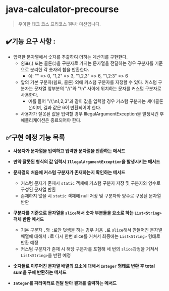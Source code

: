 # java-calculator-precourse
> 우아한 테크 코스 프리코스 1주차 미션입니다.

## ✔️기능 요구 사항 : 
- 입력한 문자열에서 숫자를 추출하여 더하는 계산기를 구현한다.
  - 쉼표(,) 또는 콜론(:)을 구분자로 가지는 문자열을 전달하는 경우 구분자를 기준으로 분리한 각 숫자의 합을 반환한다.
    - 예: "" => 0, "1,2" => 3, "1,2,3" => 6, "1,2:3" => 6
  - 앞의 기본 구분자(쉼표, 콜론) 외에 커스텀 구분자를 지정할 수 있다. 커스텀 구분자는 문자열 앞부분의 "//"와 "\n" 사이에 위치하는 문자를 커스텀 구분자로 사용한다.
    - 예를 들어 "//;\n1;2;3"과 같이 값을 입력할 경우 커스텀 구분자는 세미콜론(;)이며, 결과 값은 6이 반환되어야 한다.
  - 사용자가 잘못된 값을 입력할 경우 IllegalArgumentException을 발생시킨 후 애플리케이션은 종료되어야 한다.

## ✅구현 예정 기능 목록
- **사용자가 문자열을 입력하고 입력한 문자열을 반환하는 메서드**
- **만약 잘못된 형식의 값 입력시 `IllegalArgumentException`을 발생시키는 메서드**
- **문자열의 처음에 커스텀 구분자가 존재하는지 확인하는 메서드**
  - 커스텀 문자가 존재시 `static` 객체에 커스텀 구분자 저장 및 구분자와 양수로 구성된 문자열 반환
  - 존재하지 않을 시 `static` 객체에 null 저장 및 구분자와 양수로 구성된 문자열 반환

- **구분자를 기준으로 문자열을 `slice`해서 숫자 부분들을 요소로 하는 `List<String>` 객체 반환 메서드**
  - 기본 구문자 `,`와 `:`로만 덧셈을 하는 경우 처음 `,`로 `slice`해서 만들어진 문자열 배열에 대해서 `:`로 다시 한번 slice를 거쳐서 최종에는 `List<String>` 형태로 반환 예정
  - 커스텀 구분자가 존재 시 해당 구분자를 포함해 세 번의 `slice`과정을 거쳐서 `List<String>`을 반환 예정
- **숫자들로 이루어진 문자열 배열의 요소에 대해서 `Integer` 형태로 변환 후 total sum을 구해 반환하는 메서드**
- **`Integer`를 파라미터로 전달 받아 결과를 출력하는 메서드**